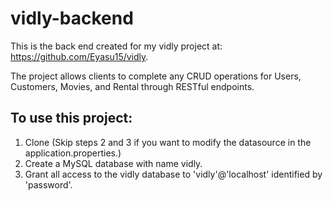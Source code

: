 # vidly-backend
This is the back end created for my vidly project at: https://github.com/Eyasu15/vidly.

The project allows clients to complete any CRUD operations for Users, Customers, Movies, and Rental through RESTful endpoints.

## To use this project:
 1. Clone
 (Skip steps 2 and 3 if you want to modify the datasource in the application.properties.)
 2. Create a MySQL database with name vidly.
 3. Grant all access to the vidly database to 'vidly'@'localhost' identified by 'password'.

